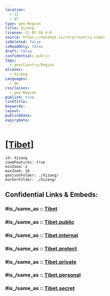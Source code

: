 ```yaml
---
location:
  - 32
  - 87
type: geo-Region
title: Xizang
license: CC BY-SA 4.0
source: https://datahub.io/core/country-codes
isDeleted: false
isReadOnly: false
draft: false
confidential: public
tags:
  - geo/Country/Region
aliases:
  - Xizang
Languages:
  - de
cssclasses:
  - geo-Region
publish: true
linkTitle:
keywords:
layout:
publishDate:
expiryDate:
---
```


# [[Tibet]](Xizang) 


```leaflet
id: Xizang
zoomFeatures: true 
minZoom: 2 
maxZoom: 18
geojsonFolder: ./Xizang/
markerFolder: ./Xizang/
```


## Confidential Links & Embeds: 

### #is_/same_as :: [Tibet](/_Standards/Earth/Continent/Asia/Asia~East/China/provinces~China/Tibet.md) 

### #is_/same_as :: [Tibet.public](/_public/Earth/Continent/Asia/Asia~East/China/provinces~China/Tibet.public.md) 

### #is_/same_as :: [Tibet.internal](/_internal/Earth/Continent/Asia/Asia~East/China/provinces~China/Tibet.internal.md) 

### #is_/same_as :: [Tibet.protect](/_protect/Earth/Continent/Asia/Asia~East/China/provinces~China/Tibet.protect.md) 

### #is_/same_as :: [Tibet.private](/_private/Earth/Continent/Asia/Asia~East/China/provinces~China/Tibet.private.md) 

### #is_/same_as :: [Tibet.personal](/_personal/Earth/Continent/Asia/Asia~East/China/provinces~China/Tibet.personal.md) 

### #is_/same_as :: [Tibet.secret](/_secret/Earth/Continent/Asia/Asia~East/China/provinces~China/Tibet.secret.md)

